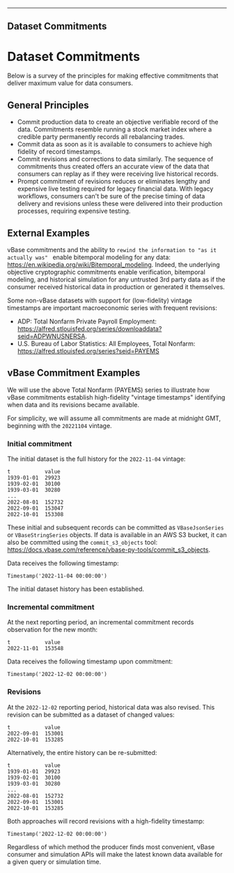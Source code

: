 ------------------------------------------------------------------------
Dataset Commitments
------------------------------------------------------------------------

# Dataset Commitments

Below is a survey of the principles for making effective commitments
that deliver maximum value for data consumers.

## General Principles

- Commit production data to create an objective verifiable record of the data.
Commitments resemble running a stock market index
where a credible party permanently records all rebalancing trades.
- Commit data as soon as it is available to consumers to achieve
high fidelity of record timestamps.
- Commit revisions and corrections to data similarly.
The sequence of commitments thus created offers an accurate view of the data that consumers
can replay as if they were receiving live historical records.
- Prompt commitment of revisions reduces or eliminates
lengthy and expensive live testing required for legacy financial data.
With legacy workflows, consumers can't be sure of the precise timing
of data delivery and revisions unless these were delivered into their production processes,
requiring expensive testing.

## External Examples

vBase commitments and the ability to `rewind the information to "as it actually was" `
enable bitemporal modeling for any data: https://en.wikipedia.org/wiki/Bitemporal_modeling.
Indeed, the underlying objective cryptographic commitments enable verification,
bitemporal modeling, and historical simulation for any untrusted 3rd party data
as if the consumer received historical data in production or generated it themselves.

Some non-vBase datasets with support for (low-fidelity) vintage timestamps are
important macroeconomic series with frequent revisions:
- ADP: Total Nonfarm Private Payroll Employment: https://alfred.stlouisfed.org/series/downloaddata?seid=ADPWNUSNERSA.
- U.S. Bureau of Labor Statistics: All Employees, Total Nonfarm: https://alfred.stlouisfed.org/series?seid=PAYEMS

## vBase Commitment Examples

We will use the above Total Nonfarm (PAYEMS) series
to illustrate how vBase commitments establish high-fidelity "vintage timestamps"
identifying when data and its revisions became available.

For simplicity, we will assume all commitments are made at midnight GMT,
beginning with the `20221104` vintage.

### Initial commitment

The initial dataset is the full history for the `2022-11-04` vintage:
```
t           value
1939-01-01	29923
1939-02-01	30100
1939-03-01	30280
...
2022-08-01	152732
2022-09-01	153047
2022-10-01	153308
```

These initial and subsequent records can be committed as
`VBaseJsonSeries` or `VBaseStringSeries` objects.
If data is available in an AWS S3 bucket,
it can also be committed using the `commit_s3_objects` tool:
https://docs.vbase.com/reference/vbase-py-tools/commit_s3_objects.

Data receives the following timestamp:
```
Timestamp('2022-11-04 00:00:00')
```
The initial dataset history has been established.

### Incremental commitment

At the next reporting period, an incremental commitment records observation for the new month:
```
t           value
2022-11-01  153548
```

Data receives the following timestamp upon commitment:
```
Timestamp('2022-12-02 00:00:00')
```

### Revisions

At the `2022-12-02` reporting period, historical data was also revised.
This revision can be submitted as a dataset of changed values:
```
t           value
2022-09-01	153001
2022-10-01	153285
```

Alternatively, the entire history can be re-submitted:
```
t           value
1939-01-01	29923
1939-02-01	30100
1939-03-01	30280
...
2022-08-01	152732
2022-09-01	153001
2022-10-01	153285
```

Both approaches will record revisions with a high-fidelity timestamp:
```
Timestamp('2022-12-02 00:00:00')
```

Regardless of which method the producer finds most convenient,
vBase consumer and simulation APIs will make the latest known data available for a given
query or simulation time.
